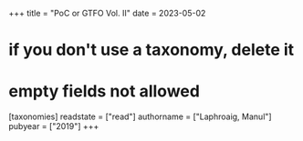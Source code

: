 +++
title = "PoC or GTFO Vol. II"
date = 2023-05-02
# if you don't use a taxonomy, delete it
# empty fields not allowed
[taxonomies]
  readstate = ["read"]
  authorname = ["Laphroaig, Manul"]
  pubyear = ["2019"]
+++

